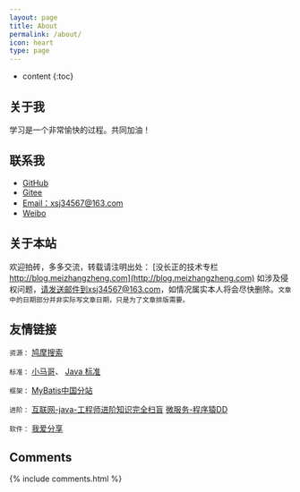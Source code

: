 ```yaml
---
layout: page
title: About
permalink: /about/
icon: heart
type: page
---
```


* content
{:toc}

## 关于我


学习是一个非常愉快的过程。共同加油！


## 联系我

* [GitHub](https://github.com/xsj34567)
* [Gitee](https://gitee.com/xushj)
* [Email：xsj34567@163.com](xsj34567@163.com)
* [Weibo](xsj34567@163.com)

## 关于本站

欢迎拍砖，多多交流，转载请注明出处： [没长正的技术专栏 http://blog.meizhangzheng.com](http://blog.meizhangzheng.com) 如涉及侵权问题，请发送邮件到xsj34567@163.com，如情况属实本人将会尽快删除。```文章中的日期部分并非实际写文章日期，只是为了文章排版需要。```

## 友情链接

`资源：`
[鸠摩搜索](https://www.jiumodiary.com)


`标准：`
[小马哥](https://github.com/mercyblitz)、
[Java 标准](https://www.jcp.org/en/home/index)


`框架：`
[MyBatis中国分站](http://www.mybatis.cn/)

`进阶：`
[互联网-java-工程师进阶知识完全扫盲](https://doocs.github.io/advanced-java/#/?id=%E4%BA%92%E8%81%94%E7%BD%91-java-%E5%B7%A5%E7%A8%8B%E5%B8%88%E8%BF%9B%E9%98%B6%E7%9F%A5%E8%AF%86%E5%AE%8C%E5%85%A8%E6%89%AB%E7%9B%B2)
[微服务-程序猿DD](http://blog.didispace.com/)

`软件：`
[我爱分享](http://www.zhanshaoyi.com/rjxz.html)

## Comments

{% include comments.html %}

